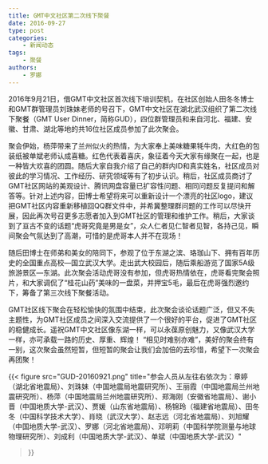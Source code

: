 ```yaml
---
title: GMT中文社区第二次线下聚餐
date: 2016-09-27
type: post
categories:
    - 新闻动态
tags:
    - 聚餐
authors:
    - 罗娜
---
```


2016年9月21日，借GMT中文社区首次线下培训契机，在社区创始人田冬冬博士和GMT群管理员刘珠妹老师的号召下，GMT中文社区在湖北武汉组织了第二次线下聚餐（GMT User Dinner，简称GUD），四位群管理员和来自河北、福建、安徽、甘肃、湖北等地的共16位社区成员参加了此次聚会。

聚会伊始，杨萍带来了兰州似火的热情，为大家奉上美味糖果牦牛肉，大红色的包装纸被单斌老师认成喜糖。红色代表着喜庆，象征着今天大家有缘聚在一起，也是一种皆大欢喜的团圆。随后大家自我介绍了自己的群内ID和真实姓名，社区成员对彼此的学习情况、工作经历、研究领域等有了初步认识。稍后，社区成员商讨了GMT社区网站的美观设计、腾讯网盘容量已扩容性问题、相同问题反复提问和解答等。针对上述内容，田博士希望将来可以重新设计一个漂亮的社区logo，建议把GMT社区内容重新移植回QQ群文件中，并希冀整理群问题的工作可以尽快开展，因此再次号召更多志愿者加入到GMT社区的管理和维护工作。稍后，大家谈到了亘古不变的话题“虎哥究竟是男是女”，众人仁者见仁智者见智，各持己见，瞬间聚会气氛达到了高潮，可惜的是虎哥本人并不在现场！

随后田博士在师弟和美女的陪同下，参观了位于东湖之滨、珞珈山下、拥有百年历史的全国重点高校—国立武汉大学。走出武大校园后，随后乘船游览了国家5A级旅游景区—东湖。此次聚会活动虎哥没有参加，但虎哥热情依在，虎哥看完聚会照片，和大家调侃了“桂花山药”美味的一盘菜，并押宝5毛，最后在虎哥强烈邀约下，筹备了第三次线下聚餐活动。

GMT社区线下聚会在轻松愉快的氛围中结束，此次聚会谈论话题广泛，但又不失主题性，为GMT社区成员之间深入交流提供了一个很好的平台，促进了GMT社区的稳健成长。遥祝GMT中文社区像东湖一样，可以永葆原创魅力，又像武汉大学一样，亦可承载一路的历史、厚重、辉煌！ “相见时难别亦难”，美好的聚会终有一别，这次聚会虽然短暂，但短暂的聚会让我们会加倍的去珍惜，希望下一次聚会再团聚！

{{< figure
    src="GUD-20160921.png"
    title="参会人员从左往右依次为：章婷（湖北省地震局）、刘珠妹（中国地震局地震研究所）、王丽霞（中国地震局兰州地震研究所）、杨萍（中国地震局兰州地震研究所）、郑海刚（安徽省地震局）、谢小晋（中国地质大学-武汉）、贾媛（山东省地震局）、杨锦玲（福建省地震局）、田冬冬（中国科学技术大学）、肖晓（武汉大学）、赵志远（河北省地震局）、刘旭耀（中国地质大学-武汉）、罗娜（河北省地震局）、邓明莉（中国科学院测量与地球物理研究所）、刘成利（中国地质大学-武汉）、单斌（中国地质大学-武汉）"
>}}
